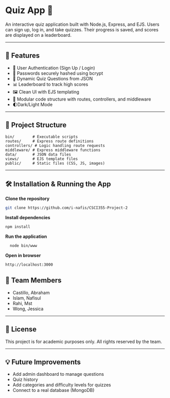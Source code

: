 # Quiz App 🧠

An interactive quiz application built with Node.js, Express, and EJS. Users can sign up, log in, and take quizzes. Their progress is saved, and scores are displayed on a leaderboard.

---

## 🚀 Features

- 🔐 User Authentication (Sign Up / Login)
- 🔑 Passwords securely hashed using bcrypt
- 🧾 Dynamic Quiz Questions from JSON
- 📊 Leaderboard to track high scores
- 🖼️ Clean UI with EJS templating
- 🧩 Modular code structure with routes, controllers, and middleware
- 🌓Dark/Light Mode

---

## 📂 Project Structure
```plaintext
bin/        # Executable scripts
routes/     # Express route definitions
controllers/ # Logic handling route requests
middleware/ # Express middleware functions
data/       # JSON data files
views/      # EJS template files
public/     # Static files (CSS, JS, images)
```

---

## 🛠️ Installation & Running the App

**Clone the repository**
   ```bash
   git clone https://github.com/i-nafis/CSCI355-Project-2
```
**Install dependencies**  
   ```bash
   npm install
```
**Run the application**
```bash
  node bin/www
```
**Open in browser**
```bash
http://localhost:3000
```
## 👥 Team Members

- Castillo, Abraham  
- Islam, Nafisul  
- Rahi, Mst  
- Wong, Jessica  

---

## 📝 License

This project is for academic purposes only. All rights reserved by the team.

---

## 💡 Future Improvements

- Add admin dashboard to manage questions  
- Quiz history  
- Add categories and difficulty levels for quizzes  
- Connect to a real database (MongoDB)
